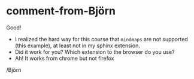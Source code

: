 # comment-from-Björn

Good!

- I realized the hard way for this course that `mindmaps` are not supported (this example), at least not in my sphinx extension.
- Did it work for you? Which extension to the browser do you use?
- Ah! It works from chrome but not firefox

/Björn
